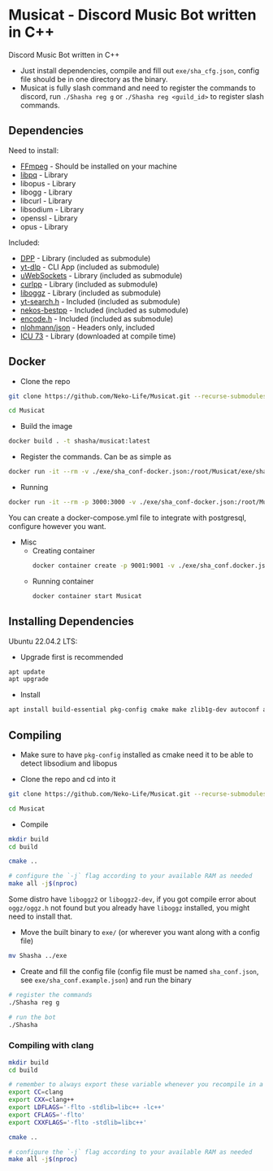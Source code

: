 # Musicat - Discord Music Bot written in C++

Discord Music Bot written in C++

- Just install dependencies, compile and fill out `exe/sha_cfg.json`, config file should be in one directory as the binary.
- Musicat is fully slash command and need to register the commands to discord, run `./Shasha reg g` or `./Shasha reg <guild_id>` to register slash commands.

## Dependencies

Need to install:

* [FFmpeg](https://github.com/FFmpeg/FFmpeg) - Should be installed on your machine
* [libpq](https://github.com/postgres/postgres/tree/master/src/interfaces/libpq) - Library
* libopus - Library
* libogg - Library
* libcurl - Library
* libsodium - Library
* openssl - Library
* opus - Library

Included:

* [DPP](https://github.com/brainboxdotcc/DPP) - Library (included as submodule)
* [yt-dlp](https://github.com/yt-dlp/yt-dlp) - CLI App (included as submodule)
* [uWebSockets](https://github.com/uNetworking/uWebSockets) - Library (included as submodule)
* [curlpp](https://github.com/jpbarrette/curlpp) - Library (included as submodule)
* [liboggz](https://github.com/kfish/liboggz.git) - Library (included as submodule)
* [yt-search.h](https://github.com/Neko-Life/yt-search.h) - Included (included as submodule)
* [nekos-bestpp](https://github.com/Neko-Life/nekos-bestpp) - Included (included as submodule)
* [encode.h](https://gist.github.com/arthurafarias/56fec2cd49a32f374c02d1df2b6c350f) - Included (included as submodule)
* [nlohmann/json](https://github.com/nlohmann/json/tree/develop/single_include/nlohmann) - Headers only, included
* [ICU 73](https://icu.unicode.org/download/73) - Library (downloaded at compile time)

## Docker

* Clone the repo

```sh
git clone https://github.com/Neko-Life/Musicat.git --recurse-submodules

cd Musicat
```

* Build the image

```sh
docker build . -t shasha/musicat:latest
```

* Register the commands. Can be as simple as

```sh
docker run -it --rm -v ./exe/sha_conf-docker.json:/root/Musicat/exe/sha_conf.json --name Musicat-Register shasha/musicat:latest ./Shasha reg g
```

* Running

```sh
docker run -it --rm -p 3000:3000 -v ./exe/sha_conf-docker.json:/root/Musicat/exe/sha_conf.json -v ./exe/music:/root/music --name Musicat shasha/musicat:latest
```

You can create a docker-compose.yml file to integrate with postgresql, configure however you want.

* Misc
    * Creating container
        ```sh
        docker container create -p 9001:9001 -v ./exe/sha_conf.docker.json:/root/Musicat/exe/sha_conf.json -v ./exe/music:/root/music --name Musicat shasha/musicat:latest
        ```
    * Running container
        ```sh
        docker container start Musicat
        ```

## Installing Dependencies

Ubuntu 22.04.2 LTS:

* Upgrade first is recommended

```sh
apt update
apt upgrade
```

* Install

```sh
apt install build-essential pkg-config cmake make zlib1g-dev autoconf automake libtool libcurl4-openssl-dev libssl-dev libsodium-dev libopus-dev libogg-dev ffmpeg postgresql libpq-dev
```

## Compiling

* Make sure to have `pkg-config` installed as cmake need it to be able to detect libsodium and libopus

* Clone the repo and cd into it

```sh
git clone https://github.com/Neko-Life/Musicat.git --recurse-submodules

cd Musicat
```

* Compile

```sh
mkdir build
cd build

cmake ..

# configure the `-j` flag according to your available RAM as needed
make all -j$(nproc)
```

Some distro have `liboggz2` or `liboggz2-dev`, if you got compile error about
`oggz/oggz.h` not found but you already have `liboggz` installed,
you might need to install that.

* Move the built binary to `exe/` (or wherever you want along with a config file)

```sh
mv Shasha ../exe
```

* Create and fill the config file (config file must be named `sha_conf.json`, see `exe/sha_conf.example.json`) and run the binary

```sh
# register the commands
./Shasha reg g

# run the bot
./Shasha
```

### Compiling with clang

```sh
mkdir build
cd build

# remember to always export these variable whenever you recompile in a new shell
export CC=clang
export CXX=clang++
export LDFLAGS='-flto -stdlib=libc++ -lc++'
export CFLAGS='-flto'
export CXXFLAGS='-flto -stdlib=libc++'

cmake ..

# configure the `-j` flag according to your available RAM as needed
make all -j$(nproc)
```
